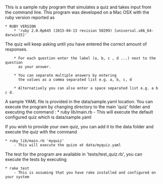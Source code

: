 This is a sample ruby program that simulates a quiz and takes input from
the command line. This program was developed on a Mac OSX with the ruby
version reported as 

    * RUBY VERSION 
        * 'ruby 2.0.0p645 (2015-04-13 revision 50299) [universal.x86_64-darwin15]'

The quiz will keep asking until you have entered the correct amount of responses. 

        * For each question enter the label (a, b, c , d ...) next to the question
          as your answer.
          
        * You can separate multiple answers by entering
          the values as a comma separated list e.g. a, b, c, d 
          
        * Alternatively you can also enter a space separated list e.g. a b c d.
        
A sample YAML file is provided in the data/sample.yaml location. You can execute
the program by changing directory to the main 'quiz' folder and executing the 
command : 
    * ruby lib/main.rb
        - This will execute the default configured quiz which is data/sample.yaml
        
If you wish to provide your own quiz, you can add it to the data folder and execute
the quiz with the command

    * ruby lib/main.rb 'myquiz'
        - This will execute the quize at data/myquiz.yaml
        
The test for the program are available in 'tests/test_quiz.rb', you can execute the 
tests by executing

    * rake test
        - This is assuming that you have rake installed and configured on your system
